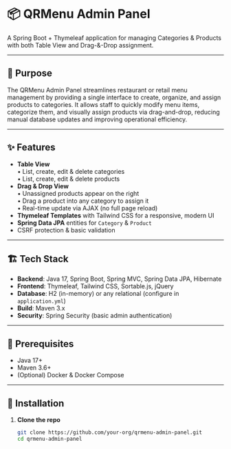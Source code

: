 # 📦 QRMenu Admin Panel

A Spring Boot + Thymeleaf application for managing Categories & Products with both Table View and Drag-&-Drop assignment.

---

## 🎯 Purpose

The QRMenu Admin Panel streamlines restaurant or retail menu management by providing a single interface to create, organize, and assign products to categories. It allows staff to quickly modify menu items, categorize them, and visually assign products via drag-and-drop, reducing manual database updates and improving operational efficiency.

---

## ✨ Features

- **Table View**  
  • List, create, edit & delete categories  
  • List, create, edit & delete products
- **Drag & Drop View**  
  • Unassigned products appear on the right  
  • Drag a product into any category to assign it  
  • Real-time update via AJAX (no full page reload)
- **Thymeleaf Templates** with Tailwind CSS for a responsive, modern UI
- **Spring Data JPA** entities for `Category` & `Product`
- CSRF protection & basic validation

---

## 🏗️ Tech Stack

- **Backend**: Java 17, Spring Boot, Spring MVC, Spring Data JPA, Hibernate
- **Frontend**: Thymeleaf, Tailwind CSS, Sortable.js, jQuery
- **Database**: H2 (in-memory) or any relational (configure in `application.yml`)
- **Build**: Maven 3.x
- **Security**: Spring Security (basic admin authentication)

---

## 🚀 Prerequisites

- Java 17+
- Maven 3.6+
- (Optional) Docker & Docker Compose

---

## 🔧 Installation

1. **Clone the repo**
   ```bash
   git clone https://github.com/your-org/qrmenu-admin-panel.git
   cd qrmenu-admin-panel
